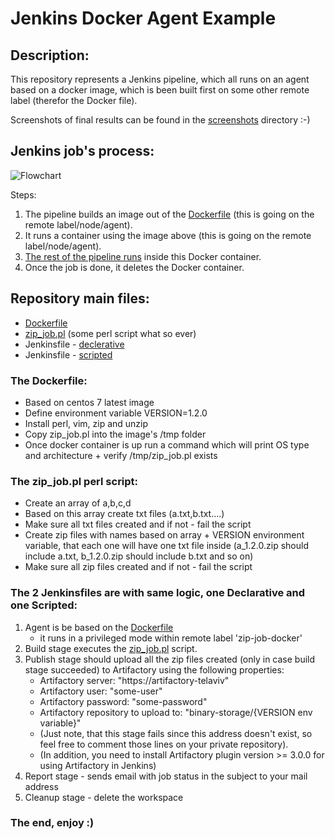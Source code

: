 # Jenkins Docker Agent Example

## Description:

This repository represents a Jenkins pipeline, which all runs on an agent based on a docker image, 
which is been built first on some other remote label (therefor the Docker file).  
  
Screenshots of final results can be found in the [screenshots](screenshots) directory :-) 

## Jenkins job's process:
![Flowchart](https://yuml.me/diagram/plain/activity/(Build%20Docker%20Image)-%3E(Run%20Container)-%3E(Run%20Pipeline%20In%20The%20Container)-%3E(Delete%20The%20Container%20&%20Image).png)

Steps:
1. The pipeline builds an image out of the [Dockerfile](Dockerfile) (this is going on the remote label/node/agent).
2. It runs a container using the image above (this is going on the remote label/node/agent).
3. [The rest of the pipeline runs](#the-2-jenkinsfiles-are-with-same-logic-one-declarative-and-one-scripted) inside this Docker container.
4. Once the job is done, it deletes the Docker container.  


## Repository main files:
* [Dockerfile](Dockerfile)
* [zip_job.pl](zip_job.pl) (some perl script what so ever)
* Jenkinsfile - [declerative](Jenkinsfile)
* Jenkinsfile - [scripted](Jenkinsfile_Scripted)


### The Dockerfile:
* Based on centos 7 latest image
* Define environment variable VERSION=1.2.0
* Install perl, vim, zip and unzip
* Copy zip_job.pl into the image's /tmp folder
* Once docker container is up run a command which will print OS type and architecture + verify /tmp/zip_job.pl exists

### The zip_job.pl perl script:
* Create an array of a,b,c,d
* Based on this array create txt files (a.txt,b.txt….)
* Make sure all txt files created and if not - fail the script
* Create zip files with names based on array + VERSION environment variable, that each one will have one txt file inside (a_1.2.0.zip should include a.txt, b_1.2.0.zip should include b.txt  and so on)
* Make sure all zip files created and if not - fail the script 

### The 2 Jenkinsfiles are with same logic, one Declarative and one Scripted:
1. Agent is be based on the [Dockerfile](Dockerfile)
    * it runs in a privileged mode within remote label 'zip-job-docker'
2. Build stage executes the [zip_job.pl](zip_job.pl) script.
3. Publish stage should upload all the zip files created (only in case build stage succeeded) to Artifactory using the following properties:
    * Artifactory server: "https://artifactory-telaviv"
    * Artifactory user: "some-user"
    * Artifactory password: "some-password"
    * Artifactory repository to upload to: "binary-storage/{VERSION env variable}"
    * (Just note, that this stage fails since this address doesn't exist, so feel free to comment those lines on your private repository).
    * (In addition, you need to install Artifactory plugin version >= 3.0.0 for using Artifactory in Jenkins)
4. Report stage - sends email with job status in the subject to your mail address
5. Cleanup stage - delete the workspace


### The end, enjoy :)
